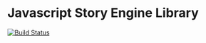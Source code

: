 # Javascript Story Engine Library

[![Build Status](https://travis-ci.org/cmillauriaux/javascript-story-engine.svg?branch=master)](https://travis-ci.org/cmillauriaux/javascript-story-engine)

